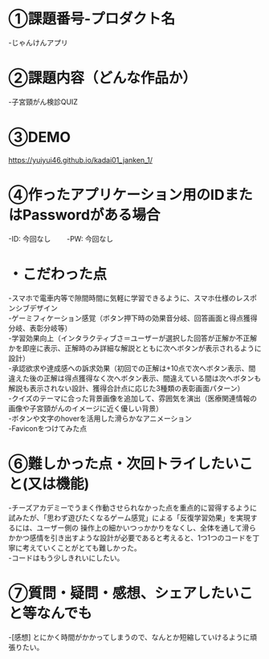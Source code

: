 # ①課題番号-プロダクト名　　
-じゃんけんアプリ　　

# ②課題内容（どんな作品か）　　
-子宮頸がん検診QUIZ　　

# ③DEMO　　
https://yuiyui46.github.io/kadai01_janken_1/

# ④作ったアプリケーション用のIDまたはPasswordがある場合　　
-ID: 今回なし　　
-PW: 今回なし　　

# ・こだわった点　　
-スマホで電車内等で隙間時間に気軽に学習できるように、スマホ仕様のレスポンシブデザイン<br>
-ゲーミフィケーション感覚（ボタン押下時の効果音分岐、回答画面と得点獲得分岐、表彰分岐等）<br>
-学習効果向上（インタラクティブさ＝ユーザーが選択した回答が正解か不正解かを即座に表示、正解時のみ詳細な解説とともに次へボタンが表示されるように設計）<br>
-承認欲求や達成感への訴求効果（初回での正解は+10点で次へボタン表示、間違えた後の正解は得点獲得なく次へボタン表示、間違えている間は次へボタンも解説も表示されない設計、獲得合計点に応じた3種類の表彰画面パターン）<br> 
-クイズのテーマに合った背景画像を追加して、雰囲気を演出（医療関連情報の画像や子宮頸がんのイメージに近く優しい背景）<br>
-ボタンや文字のhoverを活用した滑らかなアニメーション<br>
-Faviconをつけてみた点<br>

# ⑥難しかった点・次回トライしたいこと(又は機能)　　
-チーズアカデミーでうまく作動させられなかった点を重点的に習得するように試みたが、「思わず遊びたくなるゲーム感覚」による「反復学習効果」を実現するには、ユーザー側の 操作上の細かいつっかかりをなくし、全体を通して滑らかかつ感情を引き出すような設計が必要であると考えると、1つ1つのコードを丁寧に考えていくことがとても難しかった。 <br> 
-コードはもう少しきれいにしたい。  

# ⑦質問・疑問・感想、シェアしたいこと等なんでも  
-[感想] とにかく時間がかかってしまうので、なんとか短縮していけるように頑張りたい。  
